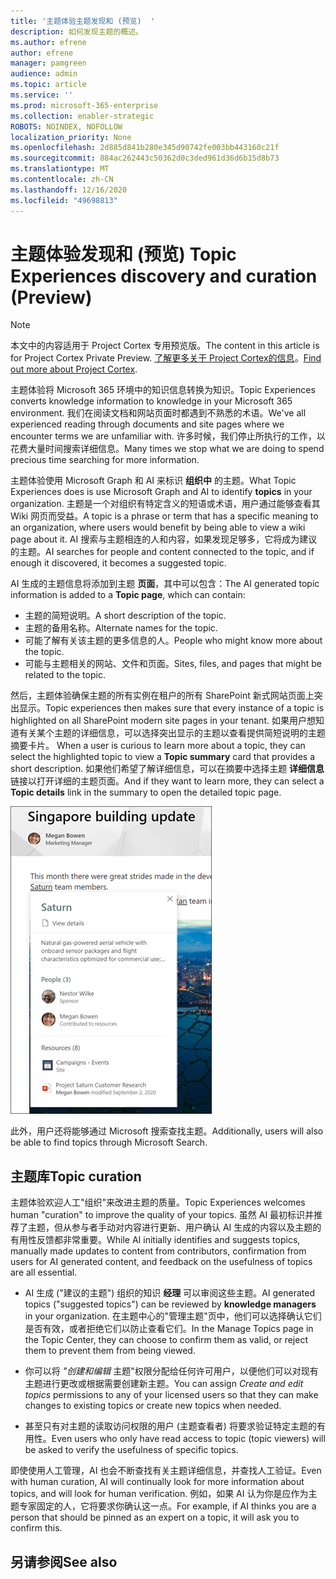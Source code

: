 ```yaml
---
title: '主题体验主题发现和 (预览)  '
description: 如何发现主题的概述。
ms.author: efrene
author: efrene
manager: pamgreen
audience: admin
ms.topic: article
ms.service: ''
ms.prod: microsoft-365-enterprise
ms.collection: enabler-strategic
ROBOTS: NOINDEX, NOFOLLOW
localization_priority: None
ms.openlocfilehash: 2d885d841b280e345d90742fe003bb443160c21f
ms.sourcegitcommit: 884ac262443c50362d0c3ded961d36d6b15d8b73
ms.translationtype: MT
ms.contentlocale: zh-CN
ms.lasthandoff: 12/16/2020
ms.locfileid: "49698813"
---
```

# <a name="topic-experiences-discovery-and-curation-preview"></a><span data-ttu-id="f94b0-103">主题体验发现和 (预览) </span><span class="sxs-lookup"><span data-stu-id="f94b0-103">Topic Experiences discovery and curation (Preview)</span></span>

> [!Note] 
> <span data-ttu-id="f94b0-104">本文中的内容适用于 Project Cortex 专用预览版。</span><span class="sxs-lookup"><span data-stu-id="f94b0-104">The content in this article is for Project Cortex Private Preview.</span></span> <span data-ttu-id="f94b0-105">[了解更多关于 Project Cortex的信息](https://aka.ms/projectcortex)。</span><span class="sxs-lookup"><span data-stu-id="f94b0-105">[Find out more about Project Cortex](https://aka.ms/projectcortex).</span></span>

<span data-ttu-id="f94b0-106">主题体验将 Microsoft 365 环境中的知识信息转换为知识。</span><span class="sxs-lookup"><span data-stu-id="f94b0-106">Topic Experiences converts knowledge information to knowledge in your Microsoft 365 environment.</span></span> <span data-ttu-id="f94b0-107">我们在阅读文档和网站页面时都遇到不熟悉的术语。</span><span class="sxs-lookup"><span data-stu-id="f94b0-107">We've all experienced reading through documents and site pages where we encounter terms we are unfamiliar with.</span></span> <span data-ttu-id="f94b0-108">许多时候，我们停止所执行的工作，以花费大量时间搜索详细信息。</span><span class="sxs-lookup"><span data-stu-id="f94b0-108">Many times we stop what we are doing to spend precious time searching for more information.</span></span>

<span data-ttu-id="f94b0-109">主题体验使用 Microsoft Graph 和 AI 来标识 **组织中** 的主题。</span><span class="sxs-lookup"><span data-stu-id="f94b0-109">What Topic Experiences does is use Microsoft Graph and AI to identify **topics** in your organization.</span></span>  <span data-ttu-id="f94b0-110">主题是一个对组织有特定含义的短语或术语，用户通过能够查看其 Wiki 网页而受益。</span><span class="sxs-lookup"><span data-stu-id="f94b0-110">A topic is a phrase or term that has a specific meaning to an organization, where users would benefit by being able to view a wiki page about it.</span></span> <span data-ttu-id="f94b0-111">AI 搜索与主题相连的人和内容，如果发现足够多，它将成为建议的主题。</span><span class="sxs-lookup"><span data-stu-id="f94b0-111">AI searches for people and content connected to the topic, and if enough it discovered, it becomes a suggested topic.</span></span>

<span data-ttu-id="f94b0-112">AI 生成的主题信息将添加到主题 **页面**，其中可以包含：</span><span class="sxs-lookup"><span data-stu-id="f94b0-112">The AI generated topic information is added to a **Topic page**, which can contain:</span></span>
- <span data-ttu-id="f94b0-113">主题的简短说明。</span><span class="sxs-lookup"><span data-stu-id="f94b0-113">A short description of the topic.</span></span>
- <span data-ttu-id="f94b0-114">主题的备用名称。</span><span class="sxs-lookup"><span data-stu-id="f94b0-114">Alternate names for the topic.</span></span>
- <span data-ttu-id="f94b0-115">可能了解有关该主题的更多信息的人。</span><span class="sxs-lookup"><span data-stu-id="f94b0-115">People who might know more about the topic.</span></span>
- <span data-ttu-id="f94b0-116">可能与主题相关的网站、文件和页面。</span><span class="sxs-lookup"><span data-stu-id="f94b0-116">Sites, files, and pages that might be related to the topic.</span></span>

<span data-ttu-id="f94b0-117">然后，主题体验确保主题的所有实例在租户的所有 SharePoint 新式网站页面上突出显示。</span><span class="sxs-lookup"><span data-stu-id="f94b0-117">Topic experiences then makes sure that every instance of a topic is highlighted on all SharePoint modern site pages in your tenant.</span></span> <span data-ttu-id="f94b0-118">如果用户想知道有关某个主题的详细信息，可以选择突出显示的主题以查看提供简短说明的主题摘要卡片。 </span><span class="sxs-lookup"><span data-stu-id="f94b0-118">When a user is curious to learn more about a topic, they can select the highlighted topic to view a **Topic summary** card that provides a short description.</span></span> <span data-ttu-id="f94b0-119">如果他们希望了解详细信息，可以在摘要中选择主题 **详细信息** 链接以打开详细的主题页面。</span><span class="sxs-lookup"><span data-stu-id="f94b0-119">And if they want to learn more, they can select a **Topic details** link in the summary to open the detailed topic page.</span></span>

![主题要点](../media/knowledge-management/saturn.png) </br>

<span data-ttu-id="f94b0-121">此外，用户还将能够通过 Microsoft 搜索查找主题。</span><span class="sxs-lookup"><span data-stu-id="f94b0-121">Additionally, users will also be able to find topics through Microsoft Search.</span></span>


## <a name="topic-curation"></a><span data-ttu-id="f94b0-122">主题库</span><span class="sxs-lookup"><span data-stu-id="f94b0-122">Topic curation</span></span>

<span data-ttu-id="f94b0-123">主题体验欢迎人工"组织"来改进主题的质量。</span><span class="sxs-lookup"><span data-stu-id="f94b0-123">Topic Experiences welcomes human "curation" to improve the quality of your topics.</span></span> <span data-ttu-id="f94b0-124">虽然 AI 最初标识并推荐了主题，但从参与者手动对内容进行更新、用户确认 AI 生成的内容以及主题的有用性反馈都非常重要。</span><span class="sxs-lookup"><span data-stu-id="f94b0-124">While AI initially identifies and suggests topics, manually made updates to content from contributors, confirmation from users for AI generated content, and feedback on the usefulness of topics are all essential.</span></span>

- <span data-ttu-id="f94b0-125">AI 生成 ("建议的主题") 组织的知识 **经理** 可以审阅这些主题。</span><span class="sxs-lookup"><span data-stu-id="f94b0-125">AI generated topics ("suggested topics") can be reviewed by **knowledge managers** in your organization.</span></span> <span data-ttu-id="f94b0-126">在主题中心的"管理主题"页中，他们可以选择确认它们是否有效，或者拒绝它们以防止查看它们。</span><span class="sxs-lookup"><span data-stu-id="f94b0-126">In the Manage Topics page in the Topic Center, they can choose to confirm them as valid, or reject them to prevent them from being viewed.</span></span>

- <span data-ttu-id="f94b0-127">你可以将 *"创建和编辑* 主题"权限分配给任何许可用户，以便他们可以对现有主题进行更改或根据需要创建新主题。</span><span class="sxs-lookup"><span data-stu-id="f94b0-127">You can assign *Create and edit topics* permissions to any of your licensed users so that they can make changes to existing topics or create new topics when needed.</span></span> 

- <span data-ttu-id="f94b0-128">甚至只有对主题的读取访问权限的用户 (主题查看者) 将要求验证特定主题的有用性。</span><span class="sxs-lookup"><span data-stu-id="f94b0-128">Even users who only have read access to topic (topic viewers) will be asked to verify the usefulness of specific topics.</span></span>

<span data-ttu-id="f94b0-129">即使使用人工管理，AI 也会不断查找有关主题详细信息，并查找人工验证。</span><span class="sxs-lookup"><span data-stu-id="f94b0-129">Even with human curation, AI will continually look for more information about topics, and will look for human verification.</span></span> <span data-ttu-id="f94b0-130">例如，如果 AI 认为你是应作为主题专家固定的人，它将要求你确认这一点。</span><span class="sxs-lookup"><span data-stu-id="f94b0-130">For example, if AI thinks you are a person that should be pinned as an expert on a topic, it will ask you to confirm this.</span></span> 

















## <a name="see-also"></a><span data-ttu-id="f94b0-131">另请参阅</span><span class="sxs-lookup"><span data-stu-id="f94b0-131">See also</span></span>



  






